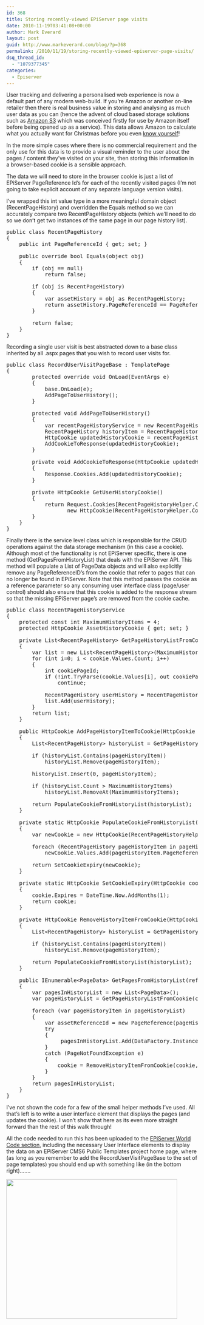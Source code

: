 ```yaml
---
id: 368
title: Storing recently-viewed EPiServer page visits
date: 2010-11-19T03:41:08+00:00
author: Mark Everard
layout: post
guid: http://www.markeverard.com/blog/?p=368
permalink: /2010/11/19/storing-recently-viewed-episerver-page-visits/
dsq_thread_id:
  - "1079377345"
categories:
  - Episerver
---
```

User tracking and delivering a personalised web experience is now a default part of any modern web-build. If you&#8217;re Amazon or another on-line retailer then there is real business value in storing and analysing as much user data as you can (hence the advent of cloud based storage solutions such as <a href="http://aws.amazon.com/s3/" target="_blank">Amazon S3</a> which was conceived firstly for use by Amazon itself before being opened up as a service). This data allows Amazon to calculate what you actually want for Christmas before you even <a href="http://www.amazon.co.uk/bigtrak-Bigtrak/dp/B0035IZ85G/" target="_blank">know yourself</a>!

In the more simple cases where there is no commercial requirement and the only use for this data is to provide a visual reminder to the user about the pages / content they&#8217;ve visited on your site, then storing this information in a browser-based cookie is a sensible approach.

The data we will need to store in the browser cookie is just a list of EPiServer PageReference Id&#8217;s for each of the recently visited pages (I&#8217;m not going to take explicit account of any separate language version visits).

I&#8217;ve wrapped this int value type in a more meaningful domain object (RecentPageHistory) and overridden the Equals method so we can accurately compare two RecentPageHistory objects (which we&#8217;ll need to do so we don&#8217;t get two instances of the same page in our page history list).

<pre class="brush: csharp; title: ; notranslate" title="">public class RecentPageHistory
{
	public int PageReferenceId { get; set; }

	public override bool Equals(object obj)
	{
		if (obj == null)
			return false;

		if (obj is RecentPageHistory)
		{
			var assetHistory = obj as RecentPageHistory;
			return assetHistory.PageReferenceId == PageReferenceId;
		}

		return false;
	}
}
</pre>

Recording a single user visit is best abstracted down to a base class inherited by all .aspx pages that you wish to record user visits for.

<pre class="brush: csharp; title: ; notranslate" title="">public class RecordUserVisitPageBase : TemplatePage
{
        protected override void OnLoad(EventArgs e)
        {
            base.OnLoad(e);
            AddPageToUserHistory();
        }

        protected void AddPageToUserHistory()
        {
            var recentPageHistoryService = new RecentPageHistoryService();
            RecentPageHistory historyItem = RecentPageHistoryFactory.Create(CurrentPageLink.ID);
            HttpCookie updatedHistoryCookie = recentPageHistoryService.AddPageHistoryItemToCookie(GetUserHistoryCookie(), historyItem);
            AddCookieToResponse(updatedHistoryCookie);
        }

        private void AddCookieToResponse(HttpCookie updatedHistoryCookie)
        {
            Response.Cookies.Add(updatedHistoryCookie);
        }

        private HttpCookie GetUserHistoryCookie()
        {
            return Request.Cookies[RecentPageHistoryHelper.CookieName] ??
                   new HttpCookie(RecentPageHistoryHelper.CookieName);
        }
    }
}
</pre>

Finally there is the service level class which is responsible for the CRUD operations against the data storage mechanism (in this case a cookie). Although most of the functionality is not EPiServer specific, there is one method (GetPagesFromHistoryList) that deals with the EPiServer API. This method will populate a List of PageData objects and will also explicitly remove any PageReferenceID&#8217;s from the cookie that refer to pages that can no longer be found in EPiServer. Note that this method passes the cookie as a reference parameter so any consuming user interface class (page/user control) should also ensure that this cookie is added to the response stream so that the missing EPiServer page&#8217;s are removed from the cookie cache.

<pre class="brush: csharp; title: ; notranslate" title="">public class RecentPageHistoryService
{
	protected const int MaximumHistoryItems = 4;
	protected HttpCookie AssetHistoryCookie { get; set; }

	private List&lt;RecentPageHistory&gt; GetPageHistoryListFromCookie(HttpCookie cookie)
	{
		var list = new List&lt;RecentPageHistory&gt;(MaximumHistoryItems);
		for (int i=0; i &lt; cookie.Values.Count; i++)
		{
			int cookiePageId;
			if (!int.TryParse(cookie.Values[i], out cookiePageId))
				continue;

			RecentPageHistory userHistory = RecentPageHistoryFactory.Create(cookiePageId);
			list.Add(userHistory);
		}
		return list;
	}

	public HttpCookie AddPageHistoryItemToCookie(HttpCookie existingCookie, RecentPageHistory pageHistoryItem)
	{
		List&lt;RecentPageHistory&gt; historyList = GetPageHistoryListFromCookie(existingCookie);

		if (historyList.Contains(pageHistoryItem))
			historyList.Remove(pageHistoryItem);

		historyList.Insert(0, pageHistoryItem);

		if (historyList.Count &gt; MaximumHistoryItems)
			historyList.RemoveAt(MaximumHistoryItems);

		return PopulateCookieFromHistoryList(historyList);
	}

	private static HttpCookie PopulateCookieFromHistoryList(IEnumerable&lt;RecentPageHistory&gt; pageHistoryList)
	{
		var newCookie = new HttpCookie(RecentPageHistoryHelper.CookieName);

		foreach (RecentPageHistory pageHistoryItem in pageHistoryList)
			newCookie.Values.Add(pageHistoryItem.PageReferenceId.ToString(), pageHistoryItem.PageReferenceId.ToString());

		return SetCookieExpiry(newCookie);
	}

	private static HttpCookie SetCookieExpiry(HttpCookie cookie)
	{
		cookie.Expires = DateTime.Now.AddMonths(1);
		return cookie;
	}

	private HttpCookie RemoveHistoryItemFromCookie(HttpCookie existingCookie, RecentPageHistory pageHistoryItem)
	{
		List&lt;RecentPageHistory&gt; historyList = GetPageHistoryListFromCookie(existingCookie);

		if (historyList.Contains(pageHistoryItem))
			historyList.Remove(pageHistoryItem);

		return PopulateCookieFromHistoryList(historyList);
	}

	public IEnumerable&lt;PageData&gt; GetPagesFromHistoryList(ref HttpCookie cookie)
	{
		var pagesInHistoryList = new List&lt;PageData&gt;();
		var pageHistoryList = GetPageHistoryListFromCookie(cookie);

 		foreach (var pageHistoryItem in pageHistoryList)
		{
			var assetReferenceId = new PageReference(pageHistoryItem.PageReferenceId);
			try
			{
				 pagesInHistoryList.Add(DataFactory.Instance.GetPage(assetReferenceId));
			}
			catch (PageNotFoundException e)
			{
 				cookie = RemoveHistoryItemFromCookie(cookie, pageHistoryItem);
			}
		}
		return pagesInHistoryList;
	}
}
</pre>

I&#8217;ve not shown the code for a few of the small helper methods I&#8217;ve used. All that&#8217;s left is to write a user interface element that displays the pages (and updates the cookie). I won&#8217;t show that here as its even more straight forward than the rest of this walk through!

All the code needed to run this has been uploaded to the <a title="EPiServer World Code" href="http://world.episerver.com/Code/Mark-Everard/Storing-recently-viewed-EPiServer-page-visits/" target="_blank">EPiServer World Code section</a>, including the necessary User Interface elements to display the data on an EPiServer CMS6 Public Templates project home page, where (as long as you remember to add the RecordUserVisitPageBase to the set of page templates) you should end up with something like (in the bottom right)&#8230;&#8230;.

[<img class="aligncenter size-full wp-image-375" title="recently-viewed" src="/assets/uploads/2010/11/recently-viewed.jpg" alt="" width="450" height="368" srcset="/assets/uploads/2010/11/recently-viewed.jpg 450w, /assets/uploads/2010/11/recently-viewed-300x245.jpg 300w, /assets/uploads/2010/11/recently-viewed-320x262.jpg 320w" sizes="(max-width: 450px) 100vw, 450px" />](/assets/uploads/2010/11/recently-viewed.jpg)
